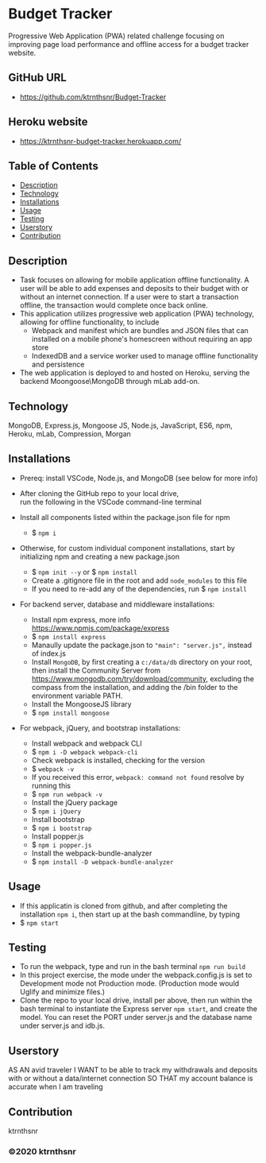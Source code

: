 # Budget Tracker

Progressive Web Application (PWA) related challenge focusing on improving page load performance and offline access for a budget tracker website.

## GitHub URL

* https://github.com/ktrnthsnr/Budget-Tracker

## Heroku website

* https://ktrnthsnr-budget-tracker.herokuapp.com/

## Table of Contents

* [Description](#description)
* [Technology](#technology)
* [Installations](#installations)
* [Usage](#usage)
* [Testing](#testing)
* [Userstory](#Userstory)
* [Contribution](#contribution)

## Description

* Task focuses on allowing for mobile application offline functionality. A user will be able to add expenses and deposits to their budget with or without an internet connection. If a user were to start a transaction offline, the transaction would complete once back online.
* This application utilizes progressive web application (PWA) technology, allowing for offline functionality, to include 
    * Webpack and manifest which are bundles and JSON files that can installed on a mobile phone's homescreen without requiring an app store
    * IndexedDB and a service worker used to manage offline functionality and persistence
* The web application is deployed to and hosted on Heroku, serving the backend Moongoose\MongoDB through mLab add-on.

## Technology

MongoDB, Express.js, Mongoose JS, Node.js, JavaScript, ES6, npm, Heroku, mLab, Compression,  Morgan

## Installations

- Prereq: install VSCode, Node.js, and MongoDB (see below for more info)

- After cloning the GitHub repo to your local drive, run the following in the VSCode command-line terminal
- Install all components listed within the package.json file for npm
    - $ `npm i`

- Otherwise, for custom individual component installations, start by initializing npm and creating a new package.json
    - $ `npm init --y` or $ `npm install`
    - Create a .gitignore file in the root and add `node_modules` to this file
    - If you need to re-add any of the dependencies, run $ `npm install`

- For backend server, database and middleware installations:
    - Install npm express, more info https://www.npmjs.com/package/express
    - $ `npm install express`
    - Manaully update the package.json to  `"main": "server.js",` instead of index.js
    - Install `MongoDB`, by first creating a `c:/data/db` directory on your root, then install the Community Server from https://www.mongodb.com/try/download/community, excluding the compass from the installation, and adding the /bin folder to the environment variable PATH.
    - Install the MongooseJS library
    - $ `npm install mongoose`

- For webpack, jQuery, and bootstrap installations:
    - Install webpack and webpack CLI
    - $ `npm i -D webpack webpack-cli`
    - Check webpack is installed, checking for the version
    - $ `webpack -v`
    - If you received this error, `webpack: command not found` resolve by running this
    - $ `npm run webpack -v`
    - Install the jQuery package
    - $ `npm i jQuery`
    - Install bootstrap
    - $ `npm i bootstrap`
    - Install popper.js
    - $ `npm i popper.js`
    - Install the webpack-bundle-analyzer
    - $ `npm install -D webpack-bundle-analyzer`

## Usage

- If this applicatin is cloned from github, and after completing the installation `npm i`, then start up at the bash commandline, by typing
- $ `npm start`

## Testing

- To run the webpack, type and run in the bash terminal `npm run build`
- In this project exercise, the mode under the webpack.config.js is set to Development mode not Production mode. (Production mode would Uglify and minimize files.)
- Clone the repo to your local drive, install per above, then run within the bash terminal to  instantiate the Express server `npm start`, and create the model.  You can reset the PORT under server.js and the database name under server.js and idb.js.

## Userstory

AS AN avid traveler
I WANT to be able to track my withdrawals and deposits with or without a data/internet connection
SO THAT my account balance is accurate when I am traveling 

## Contribution

ktrnthsnr

### ©️2020 ktrnthsnr
